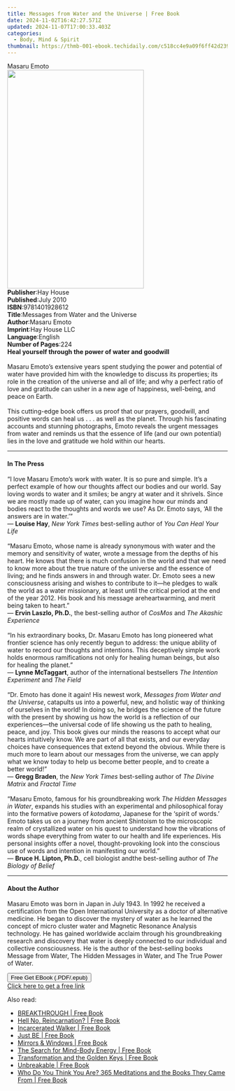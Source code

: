 ```yaml
---
title: Messages from Water and the Universe | Free Book
date: 2024-11-02T16:42:27.571Z
updated: 2024-11-07T17:00:33.403Z
categories:
  - Body, Mind & Spirit
thumbnail: https://thmb-001-ebook.techidaily.com/c518cc4e9a09f6ff42d2392e496bfcf37761bdec1fdccb116b121146e5b4eb71.jpg
---
```

<main id="book-container">
  <div class="flex flex-col">
    <div class="book-brief flex-1 py-6 px-4 sm:p-6 md:py-10 md:px-8">
      <!-- brief-->
      <div class="book-brief-main">Masaru Emoto</div>
    </div>
    <div
      class="book-meta-info flex-1 grid gap-4 col-start-1 col-end-3 row-start-1 sm:mb-6 sm:grid-cols-4 lg:gap-6 lg:col-start-2 lg:row-end-6 lg:row-span-6 lg:mb-0"
    >
      <div
        class="book-meta-info-left place-content-center mt-4 p-4 text-sm leading-6 col-start-2 col-span-2 dark:text-slate-400"
      >
        <img
          class="w-full h-500 object-cover rounded-lg sm:h-255 sm:col-span-2 lg:col-span-full"
          src="https://img-001-ebook.techidaily.com/4cfab6112153c0526c8b05c78eeb315a68ca8b63430faea389b0e849f2dbdd58.jpg"
          alt=""
          width="312"
          height="500"
        />
      </div>
      <div
        class="book-meta-info-right mt-2 col-start-1 row-start-2 col-span-3 self-center"
      >
        <!-- meta data  -->
        <div class="flex flex-col px-4 md:px-8">
          <div class="flex-1">
            <strong>Publisher</strong>:<span class="px-2">Hay House</span>
          </div>
          <div class="flex-1">
            <strong>Published</strong>:<span class="px-2">July 2010</span>
          </div>
          <div class="flex-1">
            <strong>ISBN</strong>:<span class="px-2">9781401928612</span>
          </div>
          <div class="flex-1">
            <strong>Title</strong>:<span class="px-2"
              >Messages from Water and the Universe</span
            >
          </div>
          <div class="flex-1">
            <strong>Author</strong>:<span class="px-2">Masaru Emoto</span>
          </div>
          <div class="flex-1">
            <strong>Imprint</strong>:<span class="px-2">Hay House LLC</span>
          </div>
          <div class="flex-1">
            <strong>Language</strong>:<span class="px-2">English</span>
          </div>
          <div class="flex-1">
            <strong>Number of Pages</strong>:<span class="px-2">224</span>
          </div>
        </div>
      </div>
    </div>
    <div class="book-description flex-1 py-6 px-4 sm:p-6 md:py-10 md:px-8">
      <div class="book-description-main">
        <div accordion-content="" id="description">
          <b>Heal yourself through the power of water and goodwill<br /></b
          ><br />Masaru Emoto’s extensive years spent studying the power and
          potential of water have provided him with the knowledge to discuss its
          properties; its role in the creation of the universe and all of life;
          and why a perfect ratio of love and gratitude can usher in a new age
          of happiness, well-being, and peace on Earth.<br /><br />This
          cutting-edge book offers us proof that our prayers, goodwill, and
          positive words can heal us . . . as well as the planet. Through his
          fascinating accounts and stunning photographs, Emoto reveals the
          urgent messages from water and reminds us that the essence of life
          (and our own potential) lies in the love and gratitude we hold within
          our hearts.
        </div>
      </div>
    </div>
    <div class="book-excerpts flex-1 py-6 px-4 sm:p-6 md:py-10 md:px-8">
      <!-- excerpts-->
      <div class="book-excerpts-main">
        <hr />
        <h4 class="placeholder placeholder-heading">
          <span>In The Press</span>
        </h4>
        <p>
          “I love Masaru Emoto’s work with water. It is so pure and simple. It’s
          a perfect example of how our thoughts affect our bodies and our world.
          Say loving words to water and it smiles; be angry at water and it
          shrivels. Since we are mostly made up of water, can you imagine how
          our minds and bodies react to the thoughts and words we use? As Dr.
          Emoto says, ‘All the answers are in water.’”<br />— <b>Louise Hay</b>,
          <i>New York Times&nbsp;</i>best-selling author of
          <i>You Can Heal Your Life<br /><br /></i>“Masaru Emoto, whose name is
          already synonymous with water and the memory and sensitivity of water,
          wrote a message from the depths of his heart. He knows that there is
          much confusion in the world and that we need to know more about the
          true nature of the universe and the essence of living; and he finds
          answers in and through water. Dr. Emoto sees a new consciousness
          arising and wishes to contribute to it—he pledges to walk the world as
          a water missionary, at least until the critical period at the end of
          the year 2012. His book and his message areheartwarming, and merit
          being taken to heart.”<br />— <b>Ervin Laszlo, Ph.D.</b>, the
          best-selling author of <i>CosMos </i>and <i>The Akashic Experience</i
          ><br /><br />“In his extraordinary books, Dr. Masaru Emoto has long
          pioneered what frontier science has only recently begun to address:
          the unique ability of water to record our thoughts and intentions.
          This deceptively simple work holds enormous ramifications not only for
          healing human beings, but also for healing the planet.”<br />—
          <b>Lynne McTaggart</b>, author of the international bestsellers
          <i>The Intention Experiment </i>and <i>The Field<br /><br /></i>“Dr.
          Emoto has done it again! His newest work,
          <i>Messages from Water and the Universe</i>, catapults us into a
          powerful, new, and holistic way of thinking of ourselves in the world!
          In doing so, he bridges the science of the future with the present by
          showing us how the world is a reflection of our experiences—the
          universal code of life showing us the path to healing, peace, and joy.
          This book gives our minds the reasons to accept what our hearts
          intuitively know. We are part of all that exists, and our everyday
          choices have consequences that extend beyond the obvious. While there
          is much more to learn about our messages from the universe, we can
          apply what we know today to help us become better people, and to
          create a better world!”<br />— <b>Gregg Braden</b>, the
          <i>New York Times </i>best-selling author of
          <i>The Divine Matrix</i> and <i>Fractal Time<br /><br /></i>“Masaru
          Emoto, famous for his groundbreaking work
          <i>The Hidden Messages in Water</i>, expands his studies with an
          experimental and philosophical foray into the formative powers of
          <i>kotodama</i>, Japanese for the ‘spirit of words.’ Emoto takes us on
          a journey from ancient Shintoism to the microscopic realm of
          crystallized water on his quest to understand how the vibrations of
          words shape everything from water to our health and life experiences.
          His personal insights offer a novel, thought-provoking look into the
          conscious use of words and intention in manifesting our world.”<br />—
          <b>Bruce H. Lipton, Ph.D.</b>, cell biologist andthe best-selling
          author of <i>The Biology of Belief</i>
        </p>
      </div>
    </div>
    <div class="book-about-author flex-1 py-6 px-4 sm:p-6 md:py-10 md:px-8">
      <!-- about author-->
      <div class="book-main-author-main">
        <hr />
        <h4 class="placeholder placeholder-heading">
          <span>About the Author</span>
        </h4>
        <p>
          Masaru Emoto was born in Japan in July 1943. In 1992 he received a
          certification from the Open International University as a doctor of
          alternative medicine. He began to discover the mystery of water as he
          learned the concept of micro cluster water and Magnetic Resonance
          Analysis technology. He has gained worldwide acclaim through his
          groundbreaking research and discovery that water is deeply connected
          to our individual and collective consciousness. He is the author of
          the best-selling books Message from Water, The Hidden Messages in
          Water, and The True Power of Water.
        </p>
      </div>
    </div>
    <div class="book-free-get flex-1 py-6 px-4 sm:p-6 md:py-10 md:px-8">
      <button
        id="btn-free-get"
        class="bg-blue-500 hover:bg-blue-700 text-white font-bold py-2 px-4 rounded"
      >
        Free Get EBook (.PDF/.epub)
      </button>
      <div id="countdown-display" class="px-2 text-lg mt-2"></div>
      <a
        id="free-link"
        class="hidden bg-blue-500 hover:bg-blue-700 text-white font-bold py-2 px-4 rounded"
        href="https://www.ebooks.com/en-us/book/96317227/messages-from-water-and-the-universe/masaru-emoto/"
        target="_blank"
        >Click here to get a free link</a
      >
    </div>
    <script>
      let countdownTime = 0;
      let countdownInterval = null;
      document
        .getElementById('btn-free-get')
        .addEventListener('click', startCountdown);
      function startCountdown() {
        countdownTime = new Date().getTime() + 60000 * 3;
        countdownInterval = setInterval(updateCountdown, 1000);
        document.getElementById('btn-free-get').disabled = true;
        document
          .getElementById('btn-free-get')
          .classList.add('bg-gray-500', 'cursor-not-allowed');
      }
      function updateCountdown() {
        let currentTime = new Date().getTime();
        let timeLeft = countdownTime - currentTime;
        let secondsLeft = Math.floor(timeLeft / 1000);
        document.getElementById('countdown-display').innerHTML =
          `Remaining time: ${secondsLeft} seconds.`;
        if (secondsLeft <= 0) {
          clearInterval(countdownInterval);
          document.getElementById('btn-free-get').classList.add('hidden');
          document.getElementById('free-link').classList.remove('hidden');
          document.getElementById('countdown-display').innerHTML = '';
        }
      }
    </script>
  </div>
</main>

<ins class="adsbygoogle"
      style="display:block"
      data-ad-client="ca-pub-7571918770474297"
      data-ad-slot="8358498916"
      data-ad-format="auto"
      data-full-width-responsive="true"></ins>
    

<span class="atpl-alsoreadstyle">Also read:</span>
<div><ul>
<li><a href="https://novels-ebooks.techidaily.com/210101239-9781922456014-breakthrough/"><u>BREAKTHROUGH | Free Book</u></a></li>
<li><a href="https://novels-ebooks.techidaily.com/210101337-9781734337839-hell-no-reincarnation/"><u>Hell No, Reincarnation? | Free Book</u></a></li>
<li><a href="https://novels-ebooks.techidaily.com/210100742-9781646540815-incarcerated-walker/"><u>Incarcerated Walker | Free Book</u></a></li>
<li><a href="https://novels-ebooks.techidaily.com/210101207-9781913479503-just-be/"><u>Just BE | Free Book</u></a></li>
<li><a href="https://novels-ebooks.techidaily.com/210100621-9781641378581-mirrors-windows/"><u>Mirrors & Windows | Free Book</u></a></li>
<li><a href="https://novels-ebooks.techidaily.com/210101205-9781913479428-the-search-for-mind-body-energy/"><u>The Search for Mind-Body Energy | Free Book</u></a></li>
<li><a href="https://novels-ebooks.techidaily.com/210100832-9780648899716-transformation-and-the-golden-keys/"><u>Transformation and the Golden Keys | Free Book</u></a></li>
<li><a href="https://novels-ebooks.techidaily.com/210100745-9781646542819-unbreakable/"><u>Unbreakable | Free Book</u></a></li>
<li><a href="https://novels-ebooks.techidaily.com/210101227-9781945064272-who-do-you-think-you-are-365-meditations-and-the-books-they-came-from/"><u>Who Do You Think You Are? 365 Meditations and the Books They Came From | Free Book</u></a></li>
</ul></div>

